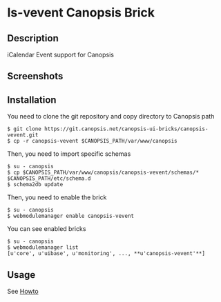 # Is-vevent Canopsis Brick

## Description

iCalendar Event support for Canopsis

## Screenshots



## Installation

You need to clone the git repository and copy directory to Canopsis path

    $ git clone https://git.canopsis.net/canopsis-ui-bricks/canopsis-vevent.git
    $ cp -r canopsis-vevent $CANOPSIS_PATH/var/www/canopsis

Then, you need to import specific schemas

    $ su - canopsis
    $ cp $CANOPSIS_PATH/var/www/canopsis/canopsis-vevent/schemas/* $CANOPSIS_PATH/etc/schema.d
    $ schema2db update

Then, you need to enable the brick

    $ su - canopsis
    $ webmodulemanager enable canopsis-vevent

You can see enabled bricks

    $ su - canopsis
    $ webmodulemanager list
    [u'core', u'uibase', u'monitoring', ..., **u'canopsis-vevent'**]

## Usage

See [Howto](https://git.canopsis.net/canopsis-ui-bricks/canopsis-vevent/blob/master/doc/index.rst)
